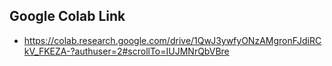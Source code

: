 ## Google Colab Link

- https://colab.research.google.com/drive/1QwJ3ywfyONzAMgronFJdiRCkV_FKEZA-?authuser=2#scrollTo=IUJMNrQbVBre